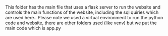 This folder has the main file that uses a flask server to run the website and controls the main functions of the website,
including the sql quiries which are used here.. Please note we used a virtual environment to run the python code and website,
there are other folders used (like venv) but we put the main code which is app.py
